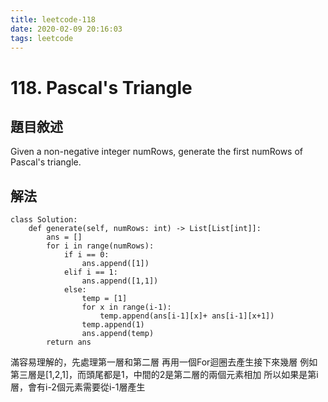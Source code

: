 ```yaml
---
title: leetcode-118
date: 2020-02-09 20:16:03
tags: leetcode
---
```


# 118. Pascal's Triangle
## 題目敘述

Given a non-negative integer numRows, generate the first numRows of Pascal's triangle.
<!--more-->
## 解法

```
class Solution:
    def generate(self, numRows: int) -> List[List[int]]:
        ans = []
        for i in range(numRows):
            if i == 0:
                ans.append([1])
            elif i == 1:
                ans.append([1,1])
            else:
                temp = [1]
                for x in range(i-1):
                    temp.append(ans[i-1][x]+ ans[i-1][x+1])
                temp.append(1)
                ans.append(temp)
        return ans
```
滿容易理解的，先處理第一層和第二層
再用一個For迴圈去產生接下來幾層
例如第三層是[1,2,1]，而頭尾都是1，中間的2是第二層的兩個元素相加
所以如果是第i層，會有i-2個元素需要從i-1層產生

